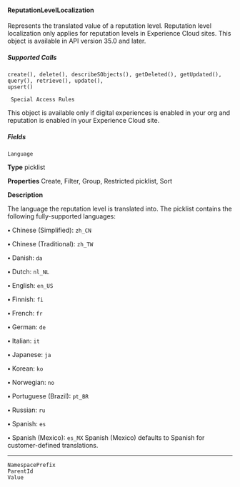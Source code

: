 #### ReputationLevelLocalization

Represents the translated value of a reputation level. Reputation level localization only applies for reputation levels in Experience Cloud
sites. This object is available in API version 35.0 and later.

##### Supported Calls
```
create(), delete(), describeSObjects(), getDeleted(), getUpdated(), query(), retrieve(), update(),
upsert()

 Special Access Rules

```
This object is available only if digital experiences is enabled in your org and reputation is enabled in your Experience Cloud site.

##### Fields

```
Language

```

**Type**
picklist

**Properties**
Create, Filter, Group, Restricted picklist, Sort

**Description**

The language the reputation level is translated into. The picklist contains the
following fully-supported languages:

**•** Chinese (Simplified): `zh_CN`

**•** Chinese (Traditional): `zh_TW`

**•** Danish: `da`

**•** Dutch: `nl_NL`

**•** English: `en_US`

**•** Finnish: `fi`

**•** French: `fr`

**•** German: `de`

**•** Italian: `it`

**•** Japanese: `ja`

**•** Korean: `ko`

**•** Norwegian: `no`

**•** Portuguese (Brazil): `pt_BR`

**•** Russian: `ru`

**•** Spanish: `es`

**•** Spanish (Mexico): `es_MX` Spanish (Mexico) defaults to Spanish for
customer-defined translations.


-----

```
NamespacePrefix
ParentId
Value
